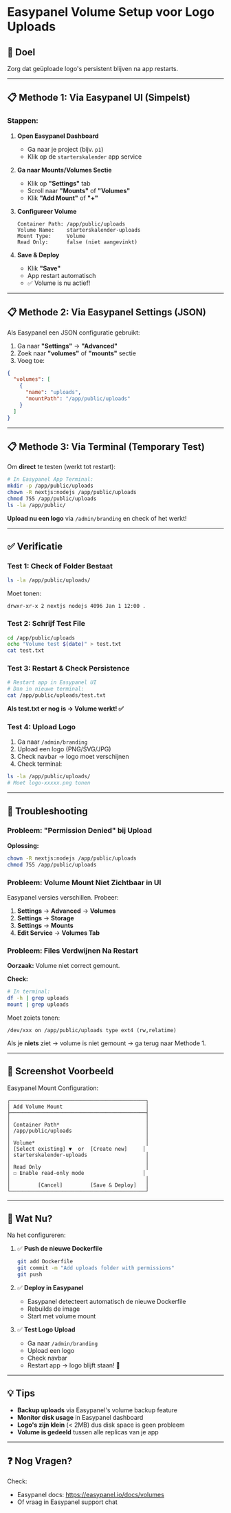 # Easypanel Volume Setup voor Logo Uploads

## 🎯 Doel
Zorg dat geüploade logo's persistent blijven na app restarts.

---

## 📋 **Methode 1: Via Easypanel UI (Simpelst)**

### Stappen:

1. **Open Easypanel Dashboard**
   - Ga naar je project (bijv. `p1`)
   - Klik op de `starterskalender` app service

2. **Ga naar Mounts/Volumes Sectie**
   - Klik op **"Settings"** tab
   - Scroll naar **"Mounts"** of **"Volumes"**
   - Klik **"Add Mount"** of **"+"**

3. **Configureer Volume**
   ```
   Container Path: /app/public/uploads
   Volume Name:    starterskalender-uploads
   Mount Type:     Volume
   Read Only:      false (niet aangevinkt)
   ```

4. **Save & Deploy**
   - Klik **"Save"**
   - App restart automatisch
   - ✅ Volume is nu actief!

---

## 📋 **Methode 2: Via Easypanel Settings (JSON)**

Als Easypanel een JSON configuratie gebruikt:

1. Ga naar **"Settings"** → **"Advanced"**
2. Zoek naar **"volumes"** of **"mounts"** sectie
3. Voeg toe:

```json
{
  "volumes": [
    {
      "name": "uploads",
      "mountPath": "/app/public/uploads"
    }
  ]
}
```

---

## 📋 **Methode 3: Via Terminal (Temporary Test)**

Om **direct** te testen (werkt tot restart):

```bash
# In Easypanel App Terminal:
mkdir -p /app/public/uploads
chown -R nextjs:nodejs /app/public/uploads
chmod 755 /app/public/uploads
ls -la /app/public/
```

**Upload nu een logo** via `/admin/branding` en check of het werkt!

---

## ✅ **Verificatie**

### Test 1: Check of Folder Bestaat
```bash
ls -la /app/public/uploads/
```

Moet tonen:
```
drwxr-xr-x 2 nextjs nodejs 4096 Jan 1 12:00 .
```

### Test 2: Schrijf Test File
```bash
cd /app/public/uploads
echo "Volume test $(date)" > test.txt
cat test.txt
```

### Test 3: Restart & Check Persistence
```bash
# Restart app in Easypanel UI
# Dan in nieuwe terminal:
cat /app/public/uploads/test.txt
```

**Als test.txt er nog is → Volume werkt! ✅**

### Test 4: Upload Logo
1. Ga naar `/admin/branding`
2. Upload een logo (PNG/SVG/JPG)
3. Check navbar → logo moet verschijnen
4. Check terminal:
```bash
ls -la /app/public/uploads/
# Moet logo-xxxxx.png tonen
```

---

## 🔧 **Troubleshooting**

### Probleem: "Permission Denied" bij Upload

**Oplossing:**
```bash
chown -R nextjs:nodejs /app/public/uploads
chmod 755 /app/public/uploads
```

### Probleem: Volume Mount Niet Zichtbaar in UI

Easypanel versies verschillen. Probeer:
1. **Settings** → **Advanced** → **Volumes**
2. **Settings** → **Storage**
3. **Settings** → **Mounts**
4. **Edit Service** → **Volumes Tab**

### Probleem: Files Verdwijnen Na Restart

**Oorzaak:** Volume niet correct gemount.

**Check:**
```bash
# In terminal:
df -h | grep uploads
mount | grep uploads
```

Moet zoiets tonen:
```
/dev/xxx on /app/public/uploads type ext4 (rw,relatime)
```

Als je **niets** ziet → volume is niet gemount → ga terug naar Methode 1.

---

## 📸 **Screenshot Voorbeeld**

Easypanel Mount Configuration:

```
┌────────────────────────────────────────────┐
│ Add Volume Mount                           │
├────────────────────────────────────────────┤
│                                            │
│ Container Path*                            │
│ /app/public/uploads                        │
│                                            │
│ Volume*                                    │
│ [Select existing] ▼  or  [Create new]     │
│ starterskalender-uploads                   │
│                                            │
│ Read Only                                  │
│ ☐ Enable read-only mode                   │
│                                            │
│         [Cancel]         [Save & Deploy]   │
└────────────────────────────────────────────┘
```

---

## 🚀 **Wat Nu?**

Na het configureren:

1. ✅ **Push de nieuwe Dockerfile**
   ```bash
   git add Dockerfile
   git commit -m "Add uploads folder with permissions"
   git push
   ```

2. ✅ **Deploy in Easypanel**
   - Easypanel detecteert automatisch de nieuwe Dockerfile
   - Rebuilds de image
   - Start met volume mount

3. ✅ **Test Logo Upload**
   - Ga naar `/admin/branding`
   - Upload een logo
   - Check navbar
   - Restart app → logo blijft staan! 🎉

---

## 💡 **Tips**

- **Backup uploads** via Easypanel's volume backup feature
- **Monitor disk usage** in Easypanel dashboard
- **Logo's zijn klein** (< 2MB) dus disk space is geen probleem
- **Volume is gedeeld** tussen alle replicas van je app

---

## ❓ **Nog Vragen?**

Check:
- Easypanel docs: https://easypanel.io/docs/volumes
- Of vraag in Easypanel support chat

